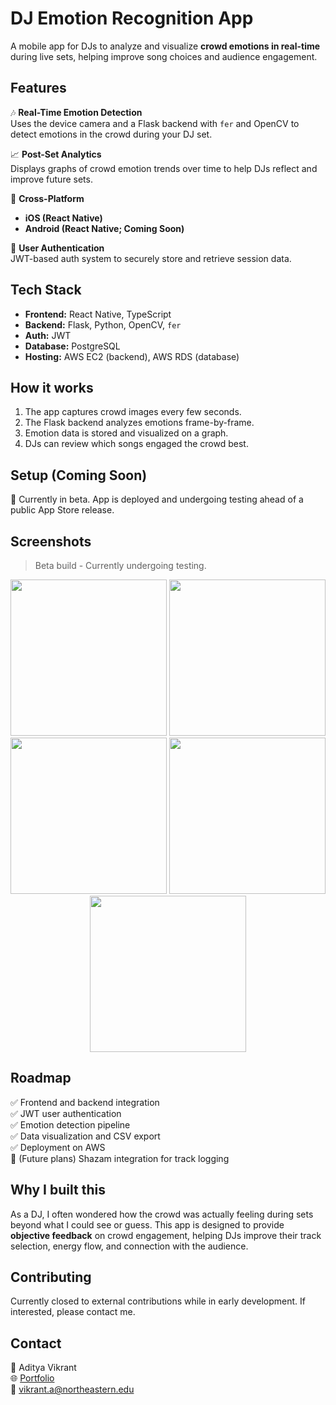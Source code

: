 # DJ Emotion Recognition App

A mobile app for DJs to analyze and visualize **crowd emotions in real-time** during live sets, helping improve song choices and audience engagement.

## Features

🎶 **Real-Time Emotion Detection**  
Uses the device camera and a Flask backend with `fer` and OpenCV to detect emotions in the crowd during your DJ set.

📈 **Post-Set Analytics**  
Displays graphs of crowd emotion trends over time to help DJs reflect and improve future sets.

📱 **Cross-Platform**  
- **iOS (React Native)** 
- **Android (React Native; Coming Soon)** 

🔐 **User Authentication**  
JWT-based auth system to securely store and retrieve session data.

## Tech Stack

- **Frontend:** React Native, TypeScript
- **Backend:** Flask, Python, OpenCV, `fer`
- **Auth:** JWT
- **Database:** PostgreSQL
- **Hosting:** AWS EC2 (backend), AWS RDS (database)

## How it works

1. The app captures crowd images every few seconds.
2. The Flask backend analyzes emotions frame-by-frame.
3. Emotion data is stored and visualized on a graph.
4. DJs can review which songs engaged the crowd best.

## Setup (Coming Soon)

🚧 Currently in beta. App is deployed and undergoing testing ahead of a public App Store release.

## Screenshots

> Beta build - Currently undergoing testing.
<p align="center">
  <img src="https://github.com/user-attachments/assets/08cca286-3e68-41f7-9e84-d281a42c786a" width="250" />
  <img src="https://github.com/user-attachments/assets/e822c040-88d8-4823-9a7f-e8453083a1c1" width="250" />
  <img src="https://github.com/user-attachments/assets/85d712fc-980c-47cf-a4c4-c05fc65fd04d" width="250" />
  <img src="https://github.com/user-attachments/assets/176a7acf-3f07-429b-a9ec-2aec223fec1a" width="250" />
  <img src="https://github.com/user-attachments/assets/b16420f5-9df9-4f7a-826a-9d77b0002de9" width="250" />
</p>


## Roadmap

✅ Frontend and backend integration  
✅ JWT user authentication  
✅ Emotion detection pipeline  
✅ Data visualization and CSV export  
✅ Deployment on AWS  
🚧 (Future plans) Shazam integration for track logging

## Why I built this

As a DJ, I often wondered how the crowd was actually feeling during sets beyond what I could see or guess. This app is designed to provide **objective feedback** on crowd engagement, helping DJs improve their track selection, energy flow, and connection with the audience.

## Contributing

Currently closed to external contributions while in early development. If interested, please contact me.

## Contact

👤 Aditya Vikrant  
🌐 [Portfolio](https://adityavikrant.netlify.app/)  
📧 vikrant.a@northeastern.edu
